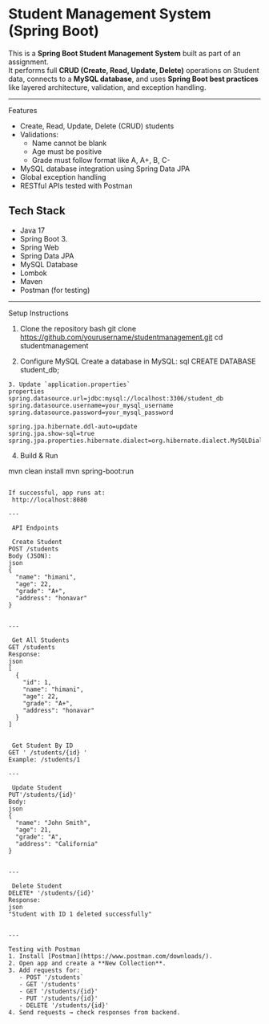 #  Student Management System (Spring Boot)

This is a **Spring Boot Student Management System** built as part of an assignment.  
It performs full **CRUD (Create, Read, Update, Delete)** operations on Student data, connects to a **MySQL database**, and uses **Spring Boot best practices** like layered architecture, validation, and exception handling.

---

 Features
- Create, Read, Update, Delete (CRUD) students
- Validations:
  - Name cannot be blank
  - Age must be positive
  - Grade must follow format like A, A+, B, C-
- MySQL database integration using Spring Data JPA
- Global exception handling
- RESTful APIs tested with Postman

##  Tech Stack
- Java 17
- Spring Boot 3.
- Spring Web
- Spring Data JPA
- MySQL Database
- Lombok
- Maven
- Postman (for testing)



---

 Setup Instructions

1. Clone the repository
bash
git clone https://github.com/yourusername/studentmanagement.git
cd studentmanagement

2. Configure MySQL
Create a database in MySQL:
sql
CREATE DATABASE student_db;
```
3. Update `application.properties`
properties
spring.datasource.url=jdbc:mysql://localhost:3306/student_db
spring.datasource.username=your_mysql_username
spring.datasource.password=your_mysql_password

spring.jpa.hibernate.ddl-auto=update
spring.jpa.show-sql=true
spring.jpa.properties.hibernate.dialect=org.hibernate.dialect.MySQLDialect
```

 4. Build & Run

mvn clean install
mvn spring-boot:run
```

If successful, app runs at:  
 http://localhost:8080

---

 API Endpoints

 Create Student
POST /students
Body (JSON):
json
{
  "name": "himani",
  "age": 22,
  "grade": "A+",
  "address": "honavar"
}


---

 Get All Students
GET /students  
Response:
json
[
  {
    "id": 1,
    "name": "himani",
    "age": 22,
    "grade": "A+",
    "address": "honavar"
  }
]


 Get Student By ID
GET ' /students/{id} '
Example: /students/1

---

 Update Student
PUT'/students/{id}'
Body:
json
{
  "name": "John Smith",
  "age": 21,
  "grade": "A",
  "address": "California"
}


---

 Delete Student
DELETE* '/students/{id}'  
Response:
json
"Student with ID 1 deleted successfully"


---

Testing with Postman
1. Install [Postman](https://www.postman.com/downloads/).
2. Open app and create a **New Collection**.
3. Add requests for:
   - POST '/students`
   - GET '/students'
   - GET '/students/{id}'
   - PUT '/students/{id}'
   - DELETE '/students/{id}'
4. Send requests → check responses from backend.






